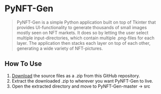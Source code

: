 # PyNFT-Gen
> PyNFT-Gen is a simple Python application built on top of Tkinter that provides UI-functionality to generate thousands
> of small images mostly seen on NFT markets. It does so by letting the user select multiple input-directories, which
> contain multiple .png-files for each layer. The application then stacks each layer on top of each other, generating
> a wide variety of NFT-pictures.

## How To Use
1. [Download](https://github.com/MadMowgli/PyNFT-Gen/archive/refs/heads/master.zip) the source files as a .zip from this GitHub repository. 
2. Extract the downloaded .zip to wherever you want PyNFT-Gen to live.
3. Open the extracted directory and move to PyNFT-Gen-master -> src